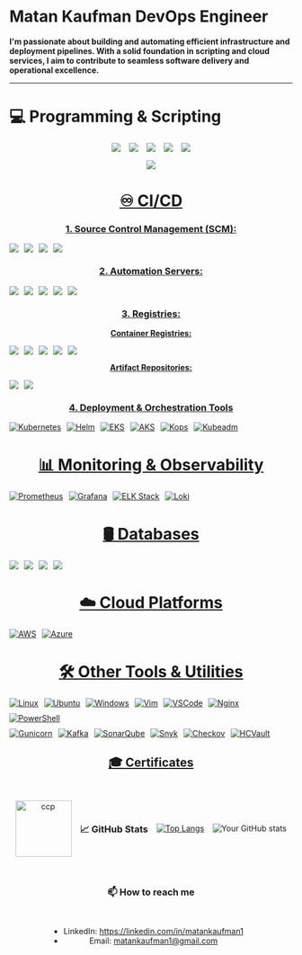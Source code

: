 # Matan Kaufman DevOps Engineer

**I'm passionate about building and automating efficient infrastructure and deployment pipelines. With a solid foundation in scripting and cloud services, I aim to contribute to seamless software delivery and operational excellence.**

---

# 💻 Programming & Scripting  
<div style="display: flex; justify-content: center; align-items: center; flex-wrap: wrap; gap: 15px; text-align: center;"> 
    <a href="https://www.python.org" target="_blank" rel="noreferrer"> <img src=https://img.shields.io/badge/Python-3776AB?style=plasticlogo=python&logoColor=white/>
    <a href="https://www.gnu.org/software/bash" target="_blank" rel="noreferrer">  <img src=https://img.shields.io/badge/Bash-4EAA25?style=plastic&logo=gnu-bash&logoColor=white/>
    <a href="https://groovy-lang.org" target="_blank" rel="noreferrer"> <img src=https://img.shields.io/badge/Groovy-393939?style=plastic&logo=apache-groovy&logoColor=white/>
    <a href="https://yaml.org" target="_blank" rel="noreferrer"> <img src=https://img.shields.io/badge/YAML-CB171E?style=plastic&logo=yaml&logoColor=white/>
    <a href="https://www.mysql.com" target="_blank" rel="noreferrer"> <img src=https://img.shields.io/badge/SQL-336791?style=plastic&logo=postgresql&logoColor=white/>
    <a href="https://html.spec.whatwg.org" target="_blank" rel="noreferrer"> <img src=https://img.shields.io/badge/HTML-E34F26?style=plastic&logo=html5&logoColor=white/>

# ♾️ CI/CD  

### 1. Source Control Management (SCM):
<div style="display: flex; gap: 10px; align-items: center;">
    <img src=https://img.shields.io/badge/GitHub-181717?style=plastic&logo=github&logoColor=white/>
    <img src=https://img.shields.io/badge/GitLab-FCA121?style=plastic&logo=gitlab&logoColor=white/> 
    <img src=https://img.shields.io/badge/Azure%20Repos-0078D7?style=plastic&logo=microsoft-azure&logoColor=white/>
    <img src=https://img.shields.io/badge/AWS%20CodeCommit-FF9900?style=plastic&logo=amazon-aws&logoColor=white/>  
</div>

### **2. Automation Servers:**  
<div style="display: flex; gap: 10px; align-items: center;">
    <img src=https://img.shields.io/badge/Jenkins-eda044?style=plastic&logo=jenkins&logoColor=white/>
    <img src=https://img.shields.io/badge/GitHub%20Actions-0b3468F?style=plastic&logo=github-actions&logoColor=white/>  
    <img src=https://img.shields.io/badge/CircleCI-343434?style=plastic&logo=circleci&logoColor=white/>
    <img src=https://img.shields.io/badge/Azure%20Pipelines-0078D7?style=plastic&logo=azure-pipelines&logoColor=white/>
    <img src=https://img.shields.io/badge/AWS%20CodePipeline-FF9900?style=plastic&logo=amazon-aws&logoColor=white/>
</div>


### **3. Registries:**  
**Container Registries:**  
<div style="display: flex; gap: 10px; align-items: center;">
    <img src=https://img.shields.io/badge/DockerHub-2496ED?style=plastic&logo=docker&logoColor=white/>
    <img src=https://img.shields.io/badge/ECR-FF9900?style=plastic&logo=amazon-aws&logoColor=white/>
    <img src=https://img.shields.io/badge/GitLab%20Registry-FCA121?style=plastic&logo=gitlab&logoColor=white/>
    <img src=https://img.shields.io/badge/GitHub%20Packages-2EA44F?style=plastic&logo=github&logoColor=white/>
    <img src=https://img.shields.io/badge/Azure%20Container%20Registry-0078D7?style=plastic&logo=microsoft-azure&logoColor=white/>
</div>

**Artifact Repositories:**  
<div style="display: flex; gap: 10px; align-items: center;">
    <img src=https://img.shields.io/badge/JFrog%20Artifactory-196c1c?style=plastic&logo=jfrog&logoColor=white/>
    <img src=https://img.shields.io/badge/Nexus-343434?style=plastic&logo=sonatype&logoColor=white/>
</div>

### **4. Deployment & Orchestration Tools**
<div style="display: flex; gap: 10px; align-items: center; flex-wrap: wrap;">
    <img src="https://img.shields.io/badge/Kubernetes-326CE5?style=plastic&logo=kubernetes&logoColor=white" alt="Kubernetes"/> 
    <img src="https://img.shields.io/badge/Helm-0F1689?style=plastic&logo=helm&logoColor=white" alt="Helm"/> 
    <img src="https://img.shields.io/badge/EKS-FF9900?style=plastic&logo=amazon-eks&logoColor=white" alt="EKS"/> 
    <img src="https://img.shields.io/badge/AKS-0078D7?style=plastic&logo=azure-kubernetes-service&logoColor=white" alt="AKS"/> 
    <img src="https://img.shields.io/badge/Kops-3E4EE3?style=plastic&logo=kubernetes&logoColor=white" alt="Kops"/> 
    <img src="https://img.shields.io/badge/Kubeadm-326CE5?style=plastic&logo=kubernetes&logoColor=white" alt="Kubeadm"/> 
 </div>


# **📊 Monitoring & Observability**
<div style="display: flex; gap: 10px; align-items: center;">
  <img src="https://img.shields.io/badge/Prometheus-E6522C?style=plastic&logo=prometheus&logoColor=white" alt="Prometheus"/>
  <img src="https://img.shields.io/badge/Grafana-F46800?style=plastic&logo=grafana&logoColor=white" alt="Grafana"/>
  <img src="https://img.shields.io/badge/ELK%20Stack-005571?style=plastic&logo=elastic&logoColor=white" alt="ELK Stack"/>
  <img src="https://img.shields.io/badge/Loki-0A3E98?style=plastic&logo=grafana&logoColor=white" alt="Loki"/>
</div>

# **🛢️ Databases**  
<div style="display: flex; gap: 10px; align-items: center;">
    <img src=https://img.shields.io/badge/MySQL-040720?style=plastic&logo=mysql&logoColor=white/>  
    <img src=https://img.shields.io/badge/MongoDB-47A248?style=plastic&logo=mongodb&logoColor=white/>
    <img src=https://img.shields.io/badge/DynamoDB-4053D6?style=plastic&logo=amazon-dynamodb&logoColor=white/>  
    <img src=https://img.shields.io/badge/Azure%20MySQL-0078D7?style=plastic&logo=microsoft-azure&logoColor=white/>  
</div>

# **☁️ Cloud Platforms**  
<div style="display: flex; gap: 10px; align-items: center;">
    <img src="https://img.shields.io/badge/AWS-232F3E?style=plastic&logo=amazon-aws&logoColor=white" alt="AWS"/>
    <img src="https://img.shields.io/badge/Azure-0078D7?style=plastic&logo=microsoft-azure&logoColor=white" alt="Azure"/>
</div>

# **🛠️ Other Tools & Utilities**
<div style="display: flex; gap: 10px; align-items: center; flex-wrap: wrap;"> 
<img src="https://img.shields.io/badge/Linux-FCC624?style=plastic&logo=linux&logoColor=black" alt="Linux"/> 
<img src="https://img.shields.io/badge/Ubuntu-E95420?style=plastic&logo=ubuntu&logoColor=white" alt="Ubuntu"/> 
<img src="https://img.shields.io/badge/Windows-0078D6?style=plastic&logo=windows&logoColor=white" alt="Windows"/> 
<img src="https://img.shields.io/badge/Vim-019733?style=plastic&logo=vim&logoColor=white" alt="Vim"/>
 <img src="https://img.shields.io/badge/VSCode-007ACC?style=plastic&logo=visual-studio-code&logoColor=white" alt="VSCode"/> 
 <img src="https://img.shields.io/badge/Nginx-269539?style=plastic&logo=nginx&logoColor=white" alt="Nginx"/> 
 <img src="https://img.shields.io/badge/PowerShell-728FCE?style=plastic&logo=PowerShell&logoColor=white" alt="PowerShell"/> 
 </div> 
 <div style="display: flex; gap: 10px; align-items: center; flex-wrap: wrap; margin-top: 10px;"> 
 <img src="https://img.shields.io/badge/Gunicorn-499848?style=plastic&logo=gunicorn&logoColor=white" alt="Gunicorn"/>
 <img src="https://img.shields.io/badge/Kafka-231F20?style=plastic&logo=apache-kafka&logoColor=white" alt="Kafka"/> 
 <img src="https://img.shields.io/badge/SonarQube-4E9BCD?style=plastic&logo=sonarqube&logoColor=white" alt="SonarQube"/> 
 <img src="https://img.shields.io/badge/Snyk-4C4A73?style=plastic&logo=snyk&logoColor=white" alt="Snyk"/> 
 <img src="https://img.shields.io/badge/Checkov-8051D6?style=plastic&logoColor=white" alt="Checkov"/> 
 <img src="https://img.shields.io/badge/HashiCorp%20Vault-000000?style=plastic&logo=vault&logoColor=white" alt="HCVault"/> 
 </div>

## 🎓 Certificates
<a href="https://www.credly.com/badges/7a1492e3-a1f0-40c0-84b7-28b3681ad5b3/public_url" target="_blank" rel="noreferrer"> <img src="https://d1.awsstatic.com/training-and-certification/certification-badges/AWS-Certified-Cloud-Practitioner_badge.634f8a21af2e0e956ed8905a72366146ba22b74c.png" alt="ccp" width="100" height="100"/> </a>


### 📈 GitHub Stats
[![Top Langs](https://github-readme-stats.vercel.app/api/top-langs/?username=matankaufman1&layout=donut&theme=dracula)](https://github.com/matankaufman1/github-readme-stats)

![Your GitHub stats](https://github-readme-stats.vercel.app/api?username=matankaufman1&show_icons=true&theme=dracula)

### 📫 How to reach me
- LinkedIn: https://linkedin.com/in/matankaufman1
- Email: matankaufman1@gmail.com


---
